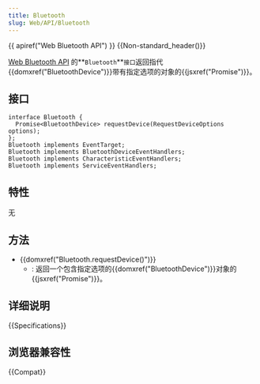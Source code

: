 ```yaml
---
title: Bluetooth
slug: Web/API/Bluetooth
---
```


{{ apiref("Web Bluetooth API") }} {{Non-standard_header()}}

[Web Bluetooth API](/zh-CN/docs/Web/API/Web_Bluetooth_API) 的**`Bluetooth`**`接口`返回指代{{domxref("BluetoothDevice")}}带有指定选项的对象的{{jsxref("Promise")}}。

## 接口

```
interface Bluetooth {
  Promise<BluetoothDevice> requestDevice(RequestDeviceOptions options);
};
Bluetooth implements EventTarget;
Bluetooth implements BluetoothDeviceEventHandlers;
Bluetooth implements CharacteristicEventHandlers;
Bluetooth implements ServiceEventHandlers;
```

## 特性

无

## 方法

- {{domxref("Bluetooth.requestDevice()")}}
  - : 返回一个包含指定选项的{{domxref("BluetoothDevice")}}对象的{{jsxref("Promise")}}。

## 详细说明

{{Specifications}}

## 浏览器兼容性

{{Compat}}
